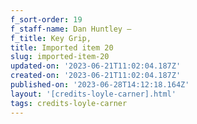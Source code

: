 ```yaml
---
f_sort-order: 19
f_staff-name: Dan Huntley –
f_title: Key Grip,
title: Imported item 20
slug: imported-item-20
updated-on: '2023-06-21T11:02:04.187Z'
created-on: '2023-06-21T11:02:04.187Z'
published-on: '2023-06-28T14:12:18.164Z'
layout: '[credits-loyle-carner].html'
tags: credits-loyle-carner
---
```



